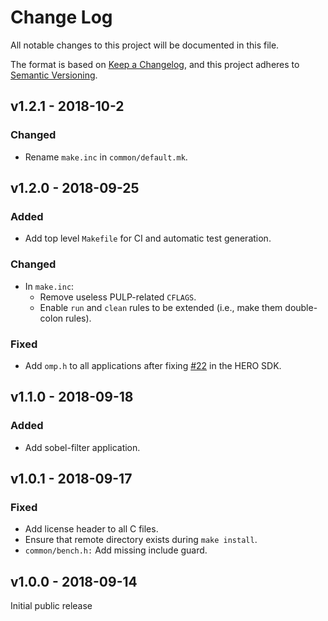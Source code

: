 # Change Log

All notable changes to this project will be documented in this file.

The format is based on [Keep a Changelog](http://keepachangelog.com/), and this project adheres to
[Semantic Versioning](http://semver.org).

## v1.2.1 - 2018-10-2

### Changed
- Rename `make.inc` in `common/default.mk`.

## v1.2.0 - 2018-09-25

### Added
- Add top level `Makefile` for CI and automatic test generation.

### Changed
- In `make.inc`:
  - Remove useless PULP-related `CFLAGS`.
  - Enable `run` and `clean` rules to be extended (i.e., make them double-colon rules).

### Fixed
- Add `omp.h` to all applications after fixing [#22](https://github.com/pulp-platform/hero-sdk/issues/22) in the HERO SDK.

## v1.1.0 - 2018-09-18

### Added
- Add sobel-filter application.

## v1.0.1 - 2018-09-17

### Fixed
- Add license header to all C files.
- Ensure that remote directory exists during `make install`.
- `common/bench.h:` Add missing include guard.

## v1.0.0 - 2018-09-14

Initial public release
